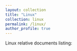 ```yaml
---
layout: collection
title: "Linux"
collection: linux
permalink: /linux/
author_profile: true
---
```


Linux relative documents listing:
